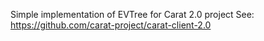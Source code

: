 Simple implementation of EVTree for Carat 2.0 project
See: https://github.com/carat-project/carat-client-2.0